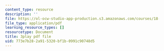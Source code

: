 ```yaml
---
content_type: resource
description: ''
file: https://ol-ocw-studio-app-production.s3.amazonaws.com/courses/18-01sc-single-variable-calculus-fall-2010/773e7b282a915320bf1b0991c90748d5_zUEuKrxgHws.pdf
file_type: application/pdf
learning_resource_types: []
resourcetype: Document
title: 3play pdf file
uid: 773e7b28-2a91-5320-bf1b-0991c90748d5
---
```

